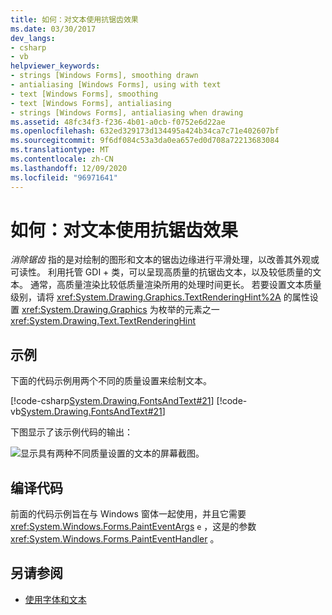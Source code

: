 ```yaml
---
title: 如何：对文本使用抗锯齿效果
ms.date: 03/30/2017
dev_langs:
- csharp
- vb
helpviewer_keywords:
- strings [Windows Forms], smoothing drawn
- antialiasing [Windows Forms], using with text
- text [Windows Forms], smoothing
- text [Windows Forms], antialiasing
- strings [Windows Forms], antialiasing when drawing
ms.assetid: 48fc34f3-f236-4b01-a0cb-f0752e6d22ae
ms.openlocfilehash: 632ed329173d134495a424b34ca7c71e402607bf
ms.sourcegitcommit: 9f6df084c53a3da0ea657ed0d708a72213683084
ms.translationtype: MT
ms.contentlocale: zh-CN
ms.lasthandoff: 12/09/2020
ms.locfileid: "96971641"
---
```

# <a name="how-to-use-antialiasing-with-text"></a>如何：对文本使用抗锯齿效果
*消除锯齿* 指的是对绘制的图形和文本的锯齿边缘进行平滑处理，以改善其外观或可读性。 利用托管 GDI + 类，可以呈现高质量的抗锯齿文本，以及较低质量的文本。 通常，高质量渲染比较低质量渲染所用的处理时间更长。 若要设置文本质量级别，请将 <xref:System.Drawing.Graphics.TextRenderingHint%2A> 的属性设置 <xref:System.Drawing.Graphics> 为枚举的元素之一 <xref:System.Drawing.Text.TextRenderingHint>  
  
## <a name="example"></a>示例  
 下面的代码示例用两个不同的质量设置来绘制文本。  
  
 [!code-csharp[System.Drawing.FontsAndText#21](~/samples/snippets/csharp/VS_Snippets_Winforms/System.Drawing.FontsAndText/CS/Class1.cs#21)]
 [!code-vb[System.Drawing.FontsAndText#21](~/samples/snippets/visualbasic/VS_Snippets_Winforms/System.Drawing.FontsAndText/VB/Class1.vb#21)]  

 下图显示了该示例代码的输出：  
  
 ![显示具有两种不同质量设置的文本的屏幕截图。](./media/how-to-use-antialiasing-with-text/antialiasing-text-quality-settings.png)  
  
## <a name="compiling-the-code"></a>编译代码  
 前面的代码示例旨在与 Windows 窗体一起使用，并且它需要 <xref:System.Windows.Forms.PaintEventArgs> `e` ，这是的参数 <xref:System.Windows.Forms.PaintEventHandler> 。  
  
## <a name="see-also"></a>另请参阅

- [使用字体和文本](using-fonts-and-text.md)
